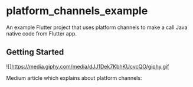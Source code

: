 # platform_channels_example

An example Flutter project that uses platform channels to make a call Java native code from Flutter app.

## Getting Started
![]https://media.giphy.com/media/dJJ1Dek7KbhKUcvcQO/giphy.gif

Medium article which explains about platform channels: 
